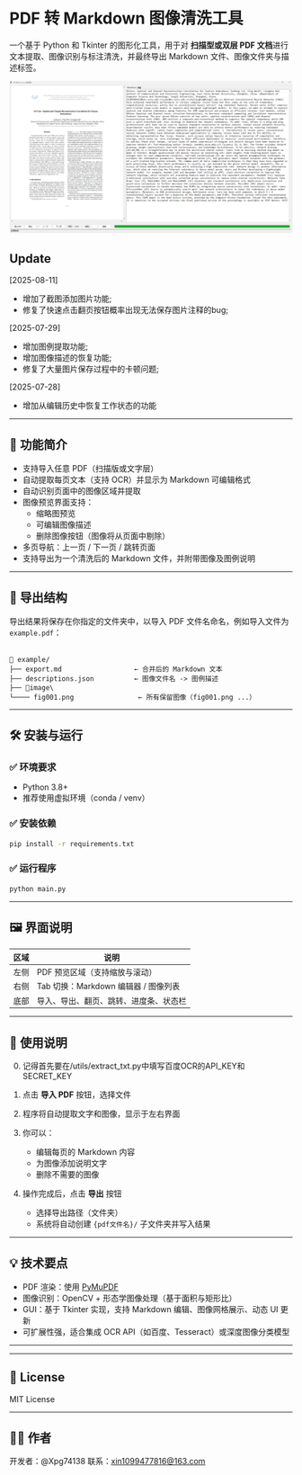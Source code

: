 # PDF 转 Markdown 图像清洗工具

一个基于 Python 和 Tkinter 的图形化工具，用于对 **扫描型或双层 PDF 文档**进行文本提取、图像识别与标注清洗，并最终导出 Markdown 文件、图像文件夹与描述标签。

![alt text](image.png)


## Update
[2025-08-11]  
- 增加了截图添加图片功能;  
- 修复了快速点击翻页按钮概率出现无法保存图片注释的bug;  

[2025-07-29]  
- 增加图例提取功能;  
- 增加图像描述的恢复功能;  
- 修复了大量图片保存过程中的卡顿问题;  

[2025-07-28]  
- 增加从编辑历史中恢复工作状态的功能  

---

## 🎯 功能简介

- 支持导入任意 PDF（扫描版或文字层）
- 自动提取每页文本（支持 OCR）并显示为 Markdown 可编辑格式
- 自动识别页面中的图像区域并提取
- 图像预览界面支持：
  - 缩略图预览
  - 可编辑图像描述
  - 删除图像按钮（图像将从页面中剔除）
- 多页导航：上一页 / 下一页 / 跳转页面
- 支持导出为一个清洗后的 Markdown 文件，并附带图像及图例说明

---

## 📁 导出结构

导出结果将保存在你指定的文件夹中，以导入 PDF 文件名命名，例如导入文件为 `example.pdf`：

```

📁 example/
├── export.md                  ← 合并后的 Markdown 文本
├── descriptions.json          ← 图像文件名 -> 图例描述
├── 📁image\
└──── fig001.png                ← 所有保留图像（fig001.png ...）

````

---

## 🛠 安装与运行

### ✅ 环境要求

- Python 3.8+
- 推荐使用虚拟环境（conda / venv）

### ✅ 安装依赖

```bash
pip install -r requirements.txt
````

### ✅ 运行程序

```bash
python main.py
```

---

## 🖼️ 界面说明

| 区域 | 说明                         |
| -- | -------------------------- |
| 左侧 | PDF 预览区域（支持缩放与滚动）          |
| 右侧 | Tab 切换：Markdown 编辑器 / 图像列表 |
| 底部 | 导入、导出、翻页、跳转、进度条、状态栏        |

---

## 📝 使用说明
0. 记得首先要在/utils/extract_txt.py中填写百度OCR的API_KEY和SECRET_KEY 
1. 点击 **导入 PDF** 按钮，选择文件
2. 程序将自动提取文字和图像，显示于左右界面
3. 你可以：

   * 编辑每页的 Markdown 内容
   * 为图像添加说明文字
   * 删除不需要的图像
4. 操作完成后，点击 **导出** 按钮

   * 选择导出路径（文件夹）
   * 系统将自动创建 `{pdf文件名}/` 子文件夹并写入结果

---

## 💡 技术要点

* PDF 渲染：使用 [PyMuPDF](https://pymupdf.readthedocs.io/)
* 图像识别：OpenCV + 形态学图像处理（基于面积与矩形比）
* GUI：基于 Tkinter 实现，支持 Markdown 编辑、图像网格展示、动态 UI 更新
* 可扩展性强，适合集成 OCR API（如百度、Tesseract）或深度图像分类模型

---

---

## 📄 License

MIT License

---

## 🙋‍♂️ 作者

开发者：@Xpg74138
联系：xin1099477816@163.com


